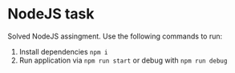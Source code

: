 # NodeJS task
Solved NodeJS assingment.
Use the following commands to run:
1. Install dependencies `npm i`
2. Run application via `npm run start` or debug with `npm run debug`